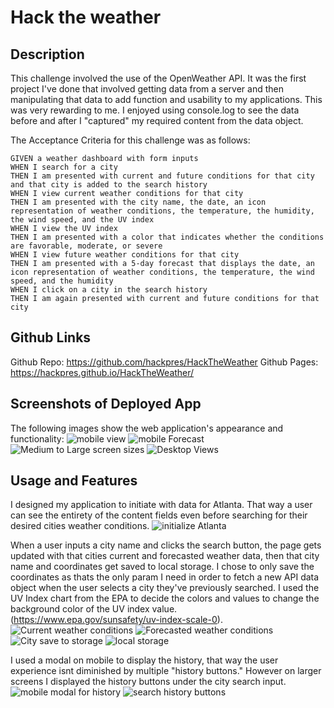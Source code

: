 # Hack the weather

## Description

This challenge involved the use of the OpenWeather API. It was the first project I've done that involved getting data from a server and then manipulating that data to add function and usability to my applications. This was very rewarding to me. I enjoyed using console.log to see the data before and after I "captured" my required content from the data object.

The Acceptance Criteria for this challenge was as follows:

```
GIVEN a weather dashboard with form inputs
WHEN I search for a city
THEN I am presented with current and future conditions for that city and that city is added to the search history
WHEN I view current weather conditions for that city
THEN I am presented with the city name, the date, an icon representation of weather conditions, the temperature, the humidity, the wind speed, and the UV index
WHEN I view the UV index
THEN I am presented with a color that indicates whether the conditions are favorable, moderate, or severe
WHEN I view future weather conditions for that city
THEN I am presented with a 5-day forecast that displays the date, an icon representation of weather conditions, the temperature, the wind speed, and the humidity
WHEN I click on a city in the search history
THEN I am again presented with current and future conditions for that city
```

## Github Links

Github Repo: https://github.com/hackpres/HackTheWeather
Github Pages: https://hackpres.github.io/HackTheWeather/


## Screenshots of Deployed App

The following images show the web application's appearance and functionality:
![mobile view](./assets/images/mobileTop.png?raw=true "Mobile view of header, citySearch, and Current conditions.")
![mobile Forecast](./assets/images/mobileForecast.png?raw=true "Mobile view of the first 3 days in the 5 Day Forecast.")
![Medium to Large screen sizes](./assets/images/mdAndLgTop.png?raw=true "Application viewed from Medium to Large screens.")
![Desktop Views](./assets/images/xlTop.png?raw=true "Desktop view of weather dashboard app.")


## Usage and Features

I designed my application to initiate with data for Atlanta. That way a user can see the entirety of the content fields even before searching for their desired cities weather conditions.
![initialize Atlanta](./assets/images/codeInitialize.png?raw=true "API call to get weather info for Atlanta.")

When a user inputs a city name and clicks the search button, the page gets updated with that cities current and forecasted weather data, then that city name and coordinates get saved to local storage. I chose to only save the coordinates as thats the only param I need in order to fetch a new API data object when the user selects a city they've previously searched. I used the UV Index chart from the EPA to decide the colors and values to change the background color of the UV index value. (https://www.epa.gov/sunsafety/uv-index-scale-0).
![Current weather conditions](./assets/images/codeCurrentConditions.png?raw=true "Code to print current weather conditions from API data.")
![Forecasted weather conditions](./assets/images/code5DayForecast.png?raw=true "Code to print forecasted data from API call.")
![City save to storage](./assets/images/codeStorageSave.png?raw=true "Code to save city name and coordinates to local storage.")
![local storage](./assets/images/localStorage.png?raw=true "Image of my local storage showing how I'm storing city name and coordinates.")

I used a modal on mobile to display the history, that way the user experience isnt diminished by multiple "history buttons." However on larger screens I displayed the history buttons under the city search input.
![mobile modal for history](./assets/images/mobileModal.png?raw=true "Modal activated by previous cities searched button.")
![search history buttons](./assets/images/codeHistory.png?raw=true "Code to create and append history buttons.")
